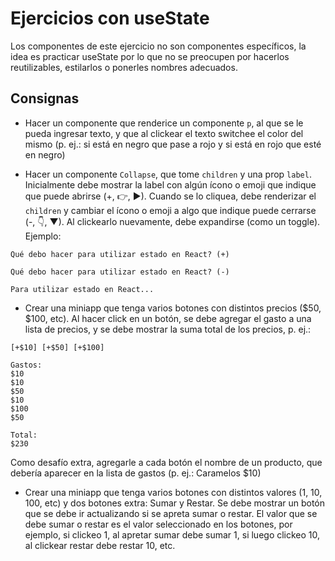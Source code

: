 # Ejercicios con useState

Los componentes de este ejercicio no son componentes específicos, la idea es practicar useState por lo que no se preocupen por hacerlos reutilizables, estilarlos o ponerles nombres adecuados.

## Consignas

- Hacer un componente que renderice un componente `p`, al que se le pueda ingresar texto, y que al clickear el texto switchee el color del mismo (p. ej.: si está en negro que pase a rojo y si está en rojo que esté en negro)

- Hacer un componente `Collapse`, que tome `children` y una prop `label`. Inicialmente debe mostrar la label con algún ícono o emoji que indique que puede abrirse (+, 👉, ▶). Cuando se lo cliquea, debe renderizar el `children` y cambiar el ícono o emoji a algo que indique puede cerrarse (-, 👇, ▼). Al clickearlo nuevamente, debe expandirse (como un toggle). Ejemplo:

```
Qué debo hacer para utilizar estado en React? (+)
```

```
Qué debo hacer para utilizar estado en React? (-)

Para utilizar estado en React...
```

- Crear una miniapp que tenga varios botones con distintos precios ($50, $100, etc). Al hacer click en un botón, se debe agregar el gasto a una lista de precios, y se debe mostrar la suma total de los precios, p. ej.:

```
[+$10] [+$50] [+$100]

Gastos:
$10
$10
$50
$10
$100
$50

Total:
$230
```

Como desafío extra, agregarle a cada botón el nombre de un producto, que debería aparecer en la lista de gastos (p. ej.: Caramelos \$10)

- Crear una miniapp que tenga varios botones con distintos valores (1, 10, 100, etc) y dos botones extra: Sumar y Restar. Se debe mostrar un botón que se debe ir actualizando si se apreta sumar o restar. El valor que se debe sumar o restar es el valor seleccionado en los botones, por ejemplo, si clickeo 1, al apretar sumar debe sumar 1, si luego clickeo 10, al clickear restar debe restar 10, etc.
